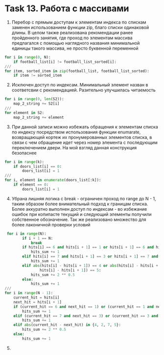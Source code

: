 # Task 13. Работа с массивами

1) Перебор с прямым доступам к элементам индекса по спискам заменен использованием функции zip, благо списки одинаковой длины. В целом также реализована рекомендации ранее пройденного занятия, где проход по элементам массива предлагался с помощью наглядного названия минимальной единицы такого массива, не просто буквенной переменной

```python
for i in range(0, N):
    if football_list[i] != football_list_sorted[i]:
///
for item, sorted_item in zip(football_list, football_list_sorted):
    if item != sorted_item   

```

2) Исключен доступ по индексам. Минимальный элемент назван в соответсвии с рекомендацией. Разительно улучшилась читаемость

```python
for i in range(0, len(S2)):
    map_2_string += S2[i]
///
for element in S2:
    map_2_string += element

```

3) При данной записи можно избежать обращения к элементам списка по индексу посредством использования функции enumarate, возвращающей кортеж их пронумерованных элементов списка, в связи с чем обращение идет через номер элемента с последующим переключением двери. На мой взгляд данная конструкция безопаснее

```python
for i in range(k):
    if doors_list[i] == 0:
        doors_list[i] = 1
///
for i, element in enumerate(doors_list[:k]):
    if element == 0:
        doors_list[i] = 1

```

4) Убрана лишняя логика с break - ограничен проход по range до N - 1, таким образом более внимательный подход к границам списка. Более аккуратно выполнен доступ по индексам - во избежание ошибок при копипасте текущий и следующий элементы получили собственное обозначение. Так же реализовано множество для более лаконичной проверки условий

```python
 for i in range(N):
        if i + 1 == N:
            break
        if hits[i] == 6 and hits[i + 1] == 1 or hits[i + 1] == 6 and hits[i] == 1:
            hits_sum += 1
        elif hits[i] == 7 and hits[i + 1] == 3 or hits[i + 1] == 7 and hits[i] == 3:
            hits_sum += 1
        elif abs(hits[i] - hits[i + 1]) == 4 or abs(hits[i] - hits[i + 1]) == 2 or abs(hits[i] - hits[i + 1]) == 7 or abs(
                hits[i] - hits[i + 1]) == 5:
            hits_sum += 2 ** 0.5
        else:
            hits_sum += 1
///
for i in range(N - 1):
    current_hit = hits[i]
    next_hit = hits[i + 1]
    if (current_hit == 6 and next_hit == 1) or (current_hit == 1 and next_hit == 6):
        hits_sum += 1
    elif (current_hit == 7 and next_hit == 3) or (current_hit == 3 and next_hit == 7):
        hits_sum += 1
    elif abs(current_hit - next_hit) in {4, 2, 7, 5}:  
        hits_sum += 2 ** 0.5
    else:
        hits_sum += 1


```

5)

```python

```
